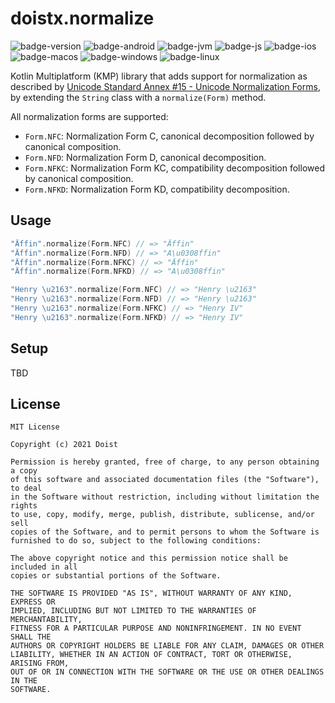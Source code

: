 # doistx.normalize

![badge-version][badge-version]
![badge-android][badge-android]
![badge-jvm][badge-jvm]
![badge-js][badge-js]
![badge-ios][badge-ios]
![badge-macos][badge-macos]
![badge-windows][badge-windows]
![badge-linux][badge-linux]

Kotlin Multiplatform (KMP) library that adds support for normalization as described by [Unicode Standard Annex #15 - Unicode Normalization Forms](https://unicode.org/reports/tr15/), by extending the `String` class with a `normalize(Form)` method.

All normalization forms are supported:
- `Form.NFC`: Normalization Form C, canonical decomposition followed by canonical composition.
- `Form.NFD`: Normalization Form D, canonical decomposition.
- `Form.NFKC`: Normalization Form KC, compatibility decomposition followed by canonical composition.
- `Form.NFKD`: Normalization Form KD, compatibility decomposition.

## Usage

```kotlin
"Äffin".normalize(Form.NFC) // => "Äffin"
"Äffin".normalize(Form.NFD) // => "A\u0308ffin"
"Äffin".normalize(Form.NFKC) // => "Äffin"
"Äffin".normalize(Form.NFKD) // => "A\u0308ffin"

"Henry \u2163".normalize(Form.NFC) // => "Henry \u2163"
"Henry \u2163".normalize(Form.NFD) // => "Henry \u2163"
"Henry \u2163".normalize(Form.NFKC) // => "Henry IV"
"Henry \u2163".normalize(Form.NFKD) // => "Henry IV"
```

## Setup

TBD

## License

```
MIT License

Copyright (c) 2021 Doist

Permission is hereby granted, free of charge, to any person obtaining a copy
of this software and associated documentation files (the "Software"), to deal
in the Software without restriction, including without limitation the rights
to use, copy, modify, merge, publish, distribute, sublicense, and/or sell
copies of the Software, and to permit persons to whom the Software is
furnished to do so, subject to the following conditions:

The above copyright notice and this permission notice shall be included in all
copies or substantial portions of the Software.

THE SOFTWARE IS PROVIDED "AS IS", WITHOUT WARRANTY OF ANY KIND, EXPRESS OR
IMPLIED, INCLUDING BUT NOT LIMITED TO THE WARRANTIES OF MERCHANTABILITY,
FITNESS FOR A PARTICULAR PURPOSE AND NONINFRINGEMENT. IN NO EVENT SHALL THE
AUTHORS OR COPYRIGHT HOLDERS BE LIABLE FOR ANY CLAIM, DAMAGES OR OTHER
LIABILITY, WHETHER IN AN ACTION OF CONTRACT, TORT OR OTHERWISE, ARISING FROM,
OUT OF OR IN CONNECTION WITH THE SOFTWARE OR THE USE OR OTHER DEALINGS IN THE
SOFTWARE.
```

[badge-version]: https://img.shields.io/maven-central/v/com.doist.x.normalize/doistx-normalize?style=flat
[badge-android]: https://img.shields.io/badge/platform-android-6EDB8D.svg?style=flat
[badge-ios]: https://img.shields.io/badge/platform-ios-CDCDCD.svg?style=flat
[badge-js]: https://img.shields.io/badge/platform-js-F8DB5D.svg?style=flat
[badge-jvm]: https://img.shields.io/badge/platform-jvm-DB413D.svg?style=flat
[badge-linux]: https://img.shields.io/badge/platform-linux-2D3F6C.svg?style=flat
[badge-windows]: https://img.shields.io/badge/platform-windows-4D76CD.svg?style=flat
[badge-macos]: https://img.shields.io/badge/platform-macos-111111.svg?style=flat
[badge-watchos]: https://img.shields.io/badge/platform-watchos-C0C0C0.svg?style=flat
[badge-tvos]: https://img.shields.io/badge/platform-tvos-808080.svg?style=flat
[badge-wasm]: httpss://img.shields.io/badge/platform-wasm-624FE8.svg?style=flat

